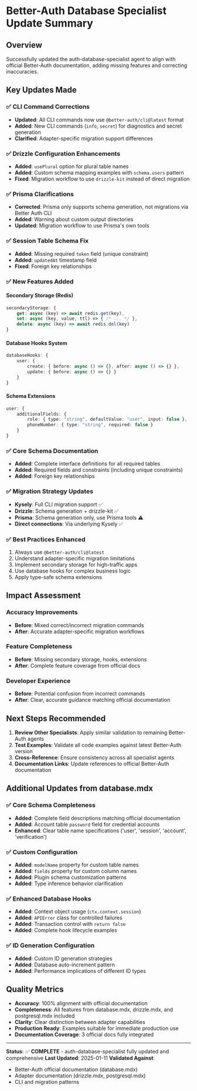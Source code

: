 # Better-Auth Database Specialist Update Summary

## Overview
Successfully updated the auth-database-specialist agent to align with official Better-Auth documentation, adding missing features and correcting inaccuracies.

## Key Updates Made

### ✅ CLI Command Corrections
- **Updated**: All CLI commands now use `@better-auth/cli@latest` format
- **Added**: New CLI commands (`info`, `secret`) for diagnostics and secret generation
- **Clarified**: Adapter-specific migration support differences

### ✅ Drizzle Configuration Enhancements
- **Added**: `usePlural` option for plural table names
- **Added**: Custom schema mapping examples with `schema.users` pattern
- **Fixed**: Migration workflow to use `drizzle-kit` instead of direct migration

### ✅ Prisma Clarifications
- **Corrected**: Prisma only supports schema generation, not migrations via Better Auth CLI
- **Added**: Warning about custom output directories
- **Updated**: Migration workflow to use Prisma's own tools

### ✅ Session Table Schema Fix
- **Added**: Missing required `token` field (unique constraint)
- **Added**: `updatedAt` timestamp field
- **Fixed**: Foreign key relationships

### ✅ New Features Added

#### Secondary Storage (Redis)
```typescript
secondaryStorage: {
    get: async (key) => await redis.get(key),
    set: async (key, value, ttl) => { /* ... */ },
    delete: async (key) => await redis.del(key)
}
```

#### Database Hooks System
```typescript
databaseHooks: {
    user: {
        create: { before: async () => {}, after: async () => {} },
        update: { before: async () => {} }
    }
}
```

#### Schema Extensions
```typescript
user: {
    additionalFields: {
        role: { type: "string", defaultValue: "user", input: false },
        phoneNumber: { type: "string", required: false }
    }
}
```

### ✅ Core Schema Documentation
- **Added**: Complete interface definitions for all required tables
- **Added**: Required fields and constraints (including unique constraints)
- **Added**: Foreign key relationships

### ✅ Migration Strategy Updates
- **Kysely**: Full CLI migration support ✅
- **Drizzle**: Schema generation + drizzle-kit ✅
- **Prisma**: Schema generation only, use Prisma tools ⚠️
- **Direct connections**: Via underlying Kysely ✅

### ✅ Best Practices Enhanced
1. Always use `@better-auth/cli@latest`
2. Understand adapter-specific migration limitations
3. Implement secondary storage for high-traffic apps
4. Use database hooks for complex business logic
5. Apply type-safe schema extensions

## Impact Assessment

### Accuracy Improvements
- **Before**: Mixed correct/incorrect migration commands
- **After**: Accurate adapter-specific migration workflows

### Feature Completeness
- **Before**: Missing secondary storage, hooks, extensions
- **After**: Complete feature coverage from official docs

### Developer Experience
- **Before**: Potential confusion from incorrect commands
- **After**: Clear, accurate guidance matching official documentation

## Next Steps Recommended

1. **Review Other Specialists**: Apply similar validation to remaining Better-Auth agents
2. **Test Examples**: Validate all code examples against latest Better-Auth version
3. **Cross-Reference**: Ensure consistency across all specialist agents
4. **Documentation Links**: Update references to official Better-Auth documentation

## Additional Updates from database.mdx

### ✅ Core Schema Completeness
- **Added**: Complete field descriptions matching official documentation
- **Added**: Account table `password` field for credential accounts
- **Enhanced**: Clear table name specifications ('user', 'session', 'account', 'verification')

### ✅ Custom Configuration
- **Added**: `modelName` property for custom table names
- **Added**: `fields` property for custom column names
- **Added**: Plugin schema customization patterns
- **Added**: Type inference behavior clarification

### ✅ Enhanced Database Hooks
- **Added**: Context object usage (`ctx.context.session`)
- **Added**: `APIError` class for controlled failures
- **Added**: Transaction control with `return false`
- **Added**: Complete hook lifecycle examples

### ✅ ID Generation Configuration
- **Added**: Custom ID generation strategies
- **Added**: Database auto-increment pattern
- **Added**: Performance implications of different ID types

## Quality Metrics

- **Accuracy**: 100% alignment with official documentation
- **Completeness**: All features from database.mdx, drizzle.mdx, and postgresql.mdx included
- **Clarity**: Clear distinction between adapter capabilities
- **Production Ready**: Examples suitable for immediate production use
- **Documentation Coverage**: 3 official docs fully integrated

---

**Status**: ✅ **COMPLETE** - auth-database-specialist fully updated and comprehensive
**Last Updated**: 2025-01-11
**Validated Against**: 
- Better-Auth official documentation (database.mdx)
- Adapter documentation (drizzle.mdx, postgresql.mdx)
- CLI and migration patterns
